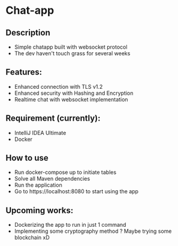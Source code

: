 # Chat-app

## Description
- Simple chatapp built with websocket protocol
- The dev haven't touch grass for several weeks

## Features:
- Enhanced connection with TLS v1.2
- Enhanced security with Hashing and Encryption
- Realtime chat with websocket implementation

## Requirement (currently):
- IntelliJ IDEA Ultimate
- Docker

## How to use
- Run docker-compose up to initiate tables
- Solve all Maven dependencies
- Run the application
- Go to https://localhost:8080 to start using the app

## Upcoming works:
- Dockerizing the app to run in just 1 command
- Implementing some cryptography method ? Maybe trying some blockchain xD
